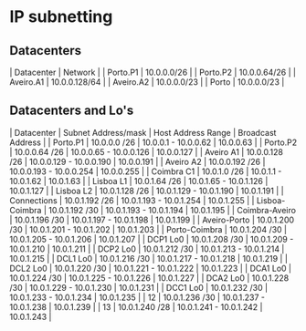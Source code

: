 # IP subnetting

## Datacenters

| Datacenter | Network       |
| Porto.P1      | 10.0.0.0/26   |
| Porto.P2     | 10.0.0.64/26  |
| Aveiro.A1     | 10.0.0.128/64 |
| Aveiro.A2  | 10.0.0.0/23   |
| Porto      | 10.0.0.0/23   |

## Datacenters and Lo's

| Datacenter     |  Subnet Address/mask  |  Host Address Range     |  Broadcast Address | 
| Porto.P1       |  10.0.0.0     /26     | 10.0.0.1 - 10.0.0.62    |      10.0.0.63     | 
| Porto.P2       |  10.0.0.64    /26     | 10.0.0.65 - 10.0.0.126  |      10.0.0.127    | 
| Aveiro A1      |  10.0.0.128   /26     | 10.0.0.129 - 10.0.0.190 |      10.0.0.191    | 
| Aveiro A2      |  10.0.0.192   /26     | 10.0.0.193 - 10.0.0.254 |      10.0.0.255    | 
| Coimbra C1     |  10.0.1.0     /26     | 10.0.1.1 - 10.0.1.62    |      10.0.1.63     | 
| Lisboa L1      |  10.0.1.64    /26     | 10.0.1.65 - 10.0.1.126  |      10.0.1.127    | 
| Lisboa L2      |  10.0.1.128   /26     | 10.0.1.129 - 10.0.1.190 |      10.0.1.191    | 
| Connections    |  10.0.1.192   /26     | 10.0.1.193 - 10.0.1.254 |      10.0.1.255    | 
| Lisboa-Coimbra |  10.0.1.192   /30     | 10.0.1.193 - 10.0.1.194 |      10.0.1.195    |
| Coimbra-Aveiro |  10.0.1.196   /30     | 10.0.1.197 - 10.0.1.198 |      10.0.1.199    |
| Aveiro-Porto   |  10.0.1.200   /30     | 10.0.1.201 - 10.0.1.202 |      10.0.1.203    |
| Porto-Coimbra  |  10.0.1.204   /30     | 10.0.1.205 - 10.0.1.206 |      10.0.1.207    |
| DCP1 Lo0       |  10.0.1.208   /30     | 10.0.1.209 - 10.0.1.210 |      10.0.1.211    |
| DCP2 Lo0       |  10.0.1.212   /30     | 10.0.1.213 - 10.0.1.214 |      10.0.1.215    |
| DCL1 Lo0       |  10.0.1.216   /30     | 10.0.1.217 - 10.0.1.218 |      10.0.1.219    |
| DCL2 Lo0       |  10.0.1.220   /30     | 10.0.1.221 - 10.0.1.222 |      10.0.1.223    |
| DCA1 Lo0       |  10.0.1.224   /30     | 10.0.1.225 - 10.0.1.226 |      10.0.1.227    |
| DCA2 Lo0       |  10.0.1.228   /30     | 10.0.1.229 - 10.0.1.230 |      10.0.1.231    |
| DCC1 Lo0       |  10.0.1.232   /30     | 10.0.1.233 - 10.0.1.234 |      10.0.1.235    |
| 12             |  10.0.1.236   /30     | 10.0.1.237 - 10.0.1.238 |      10.0.1.239    |
| 13             |  10.0.1.240   /28     | 10.0.1.241 - 10.0.1.242 |      10.0.1.243    |
